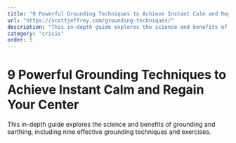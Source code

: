 ```yaml
---
title: "9 Powerful Grounding Techniques to Achieve Instant Calm and Regain Your Center"
url: "https://scottjeffrey.com/grounding-techniques/"
description: "This in-depth guide explores the science and benefits of grounding and earthing, including nine effective grounding techniques and exercises."
category: "crisis"
order: 5
---
```


# 9 Powerful Grounding Techniques to Achieve Instant Calm and Regain Your Center

This in-depth guide explores the science and benefits of grounding and earthing, including nine effective grounding techniques and exercises.
